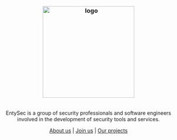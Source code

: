 <h3 align="center"><img src="https://entysec.netlify.app/img/banner.png" alt="logo" height="250px"></h3>

<p align="center">
    <br>EntySec is a group of security professionals and software engineers
    <br>involved in the development of security tools and services.
    <br>
    <p align="center"><a href="https://entysec.netlify.app">About us</a> | <a href="entysec@gmail.com">Join us</a> | <a href="https://github.com/orgs/EntySec/repositories">Our projects</a><p>
</p>
